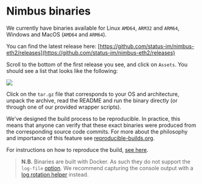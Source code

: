 # Nimbus binaries

We currently have binaries available for Linux `AMD64`, `ARM32` and `ARM64`, Windows and  MacOS (`AMD64` and `ARM64`).

You can find the latest release here: [https://github.com/status-im/nimbus-eth2/releases](https://github.com/status-im/nimbus-eth2/releases)

Scroll to the bottom of the first release you see, and click on `Assets`. You should see a list that looks like the following:

![](https://i.imgur.com/R33o4MG.png)

Click on the `tar.gz` file that corresponds to your OS and architecture, unpack the archive, read the README and run the binary directly (or through one of our provided wrapper scripts).

We've designed the build process to be reproducible. In practice, this means that anyone can verify that these exact binaries were produced from the corresponding source code commits. For more about the philosophy and importance of this feature see [reproducible-builds.org](https://reproducible-builds.org/).

For instructions on how to reproduce the build, [see here](https://github.com/status-im/nimbus-eth2/blob/master/docker/dist/README.md#reproducing-the-build).

> **N.B.** Binaries are built with Docker. As such they do not support the `log-file` [option](./options.md). We recommend capturing the console output with a [log rotation helper](./log-rotate.md) instead. 

